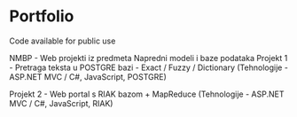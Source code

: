 # Portfolio
Code available for public use

NMBP - Web projekti iz predmeta Napredni modeli i baze podataka
Projekt 1 - Pretraga teksta u POSTGRE bazi - Exact / Fuzzy / Dictionary
(Tehnologije - ASP.NET MVC / C#, JavaScript, POSTGRE)

Projekt 2 - Web portal s RIAK bazom + MapReduce
(Tehnologije - ASP.NET MVC / C#, JavaScript, RIAK)